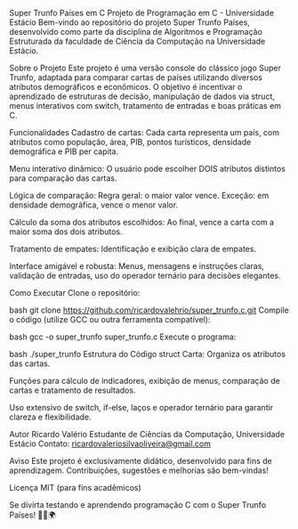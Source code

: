 Super Trunfo Países em C
Projeto de Programação em C - Universidade Estácio
Bem-vindo ao repositório do projeto Super Trunfo Países, desenvolvido como parte da disciplina de Algoritmos e Programação Estruturada da faculdade de Ciência da Computação na Universidade Estácio.

Sobre o Projeto
Este projeto é uma versão console do clássico jogo Super Trunfo, adaptada para comparar cartas de países utilizando diversos atributos demográficos e econômicos. O objetivo é incentivar o aprendizado de estruturas de decisão, manipulação de dados via struct, menus interativos com switch, tratamento de entradas e boas práticas em C.

Funcionalidades
Cadastro de cartas: Cada carta representa um país, com atributos como população, área, PIB, pontos turísticos, densidade demográfica e PIB per capita.

Menu interativo dinâmico: O usuário pode escolher DOIS atributos distintos para comparação das cartas.

Lógica de comparação: Regra geral: o maior valor vence. Exceção: em densidade demográfica, vence o menor valor.

Cálculo da soma dos atributos escolhidos: Ao final, vence a carta com a maior soma dos dois atributos.

Tratamento de empates: Identificação e exibição clara de empates.

Interface amigável e robusta: Menus, mensagens e instruções claras, validação de entradas, uso do operador ternário para decisões elegantes.

Como Executar
Clone o repositório:

bash
git clone https://github.com/ricardovalehrio/super_trunfo.c.git
Compile o código (utilize GCC ou outra ferramenta compatível):

bash
gcc -o super_trunfo super_trunfo.c
Execute o programa:

bash
./super_trunfo
Estrutura do Código
struct Carta: Organiza os atributos das cartas.

Funções para cálculo de indicadores, exibição de menus, comparação de cartas e tratamento de resultados.

Uso extensivo de switch, if-else, laços e operador ternário para garantir clareza e flexibilidade.

Autor
Ricardo Valério
Estudante de Ciências da Computação, Universidade Estácio
Contato: ricardovaleriosilvaoliveira@gmail.com

Aviso
Este projeto é exclusivamente didático, desenvolvido para fins de aprendizagem. Contribuições, sugestões e melhorias são bem-vindas!

Licença
MIT (para fins acadêmicos)

Se divirta testando e aprendendo programação C com o Super Trunfo Países! 👨‍💻🌍
